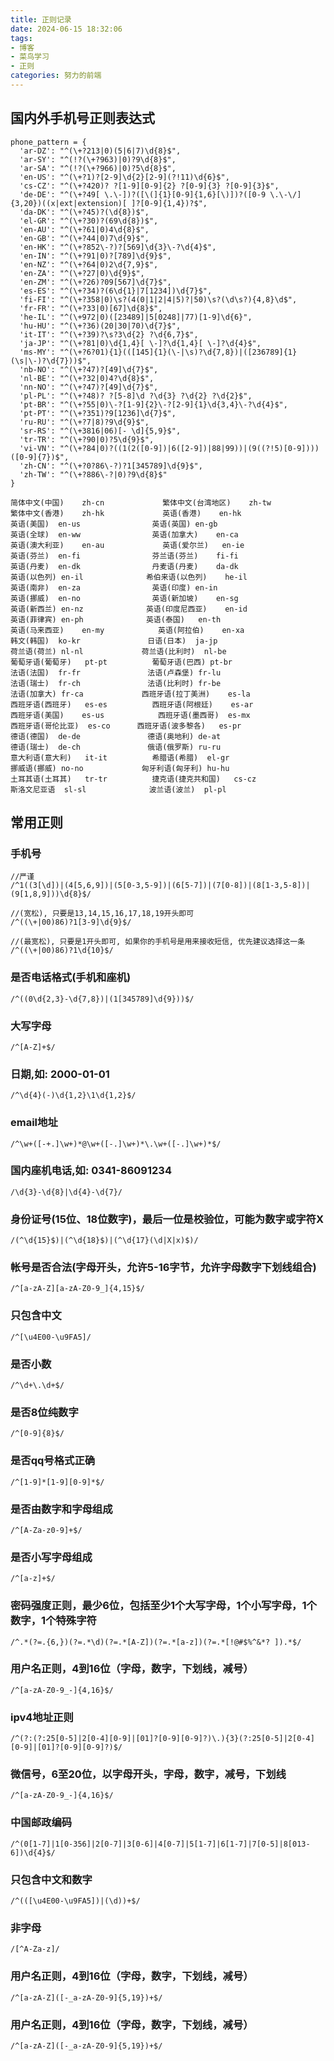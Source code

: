 ```yaml
---
title: 正则记录
date: 2024-06-15 18:32:06
tags:
- 博客
- 菜鸟学习
- 正则
categories: 努力的前端
---
```

## 国内外手机号正则表达式
    phone_pattern = {
      'ar-DZ': "^(\+?213|0)(5|6|7)\d{8}$",
      'ar-SY': "^(!?(\+?963)|0)?9\d{8}$",
      'ar-SA': "^(!?(\+?966)|0)?5\d{8}$",
      'en-US': "^(\+?1)?[2-9]\d{2}[2-9](?!11)\d{6}$",
      'cs-CZ': "^(\+?420)? ?[1-9][0-9]{2} ?[0-9]{3} ?[0-9]{3}$",
      'de-DE': "^(\+?49[ \.\-])?([\(]{1}[0-9]{1,6}[\)])?([0-9 \.\-\/]{3,20})((x|ext|extension)[ ]?[0-9]{1,4})?$",
      'da-DK': "^(\+?45)?(\d{8})$",
      'el-GR': "^(\+?30)?(69\d{8})$",
      'en-AU': "^(\+?61|0)4\d{8}$",
      'en-GB': "^(\+?44|0)7\d{9}$",
      'en-HK': "^(\+?852\-?)?[569]\d{3}\-?\d{4}$",
      'en-IN': "^(\+?91|0)?[789]\d{9}$",
      'en-NZ': "^(\+?64|0)2\d{7,9}$",
      'en-ZA': "^(\+?27|0)\d{9}$",
      'en-ZM': "^(\+?26)?09[567]\d{7}$",
      'es-ES': "^(\+?34)?(6\d{1}|7[1234])\d{7}$",
      'fi-FI': "^(\+?358|0)\s?(4(0|1|2|4|5)?|50)\s?(\d\s?){4,8}\d$",
      'fr-FR': "^(\+?33|0)[67]\d{8}$",
      'he-IL': "^(\+972|0)([23489]|5[0248]|77)[1-9]\d{6}",
      'hu-HU': "^(\+?36)(20|30|70)\d{7}$",
      'it-IT': "^(\+?39)?\s?3\d{2} ?\d{6,7}$",
      'ja-JP': "^(\+?81|0)\d{1,4}[ \-]?\d{1,4}[ \-]?\d{4}$",
      'ms-MY': "^(\+?6?01){1}(([145]{1}(\-|\s)?\d{7,8})|([236789]{1}(\s|\-)?\d{7}))$",
      'nb-NO': "^(\+?47)?[49]\d{7}$",
      'nl-BE': "^(\+?32|0)4?\d{8}$",
      'nn-NO': "^(\+?47)?[49]\d{7}$",
      'pl-PL': "^(\+?48)? ?[5-8]\d ?\d{3} ?\d{2} ?\d{2}$",
      'pt-BR': "^(\+?55|0)\-?[1-9]{2}\-?[2-9]{1}\d{3,4}\-?\d{4}$",
      'pt-PT': "^(\+?351)?9[1236]\d{7}$",
      'ru-RU': "^(\+?7|8)?9\d{9}$",
      'sr-RS': "^(\+3816|06)[- \d]{5,9}$",
      'tr-TR': "^(\+?90|0)?5\d{9}$",
      'vi-VN': "^(\+?84|0)?((1(2([0-9])|6([2-9])|88|99))|(9((?!5)[0-9])))([0-9]{7})$",
      'zh-CN': "^(\+?0?86\-?)?1[345789]\d{9}$",
      'zh-TW': "^(\+?886\-?|0)?9\d{8}$"
    }

    简体中文(中国)	zh-cn	          繁体中文(台湾地区)	zh-tw
    繁体中文(香港)	zh-hk	          英语(香港)	en-hk
    英语(美国)	en-us	             英语(英国)	en-gb
    英语(全球)	en-ww	             英语(加拿大)	en-ca
    英语(澳大利亚)	en-au	          英语(爱尔兰)	en-ie
    英语(芬兰)	en-fi	             芬兰语(芬兰)	fi-fi
    英语(丹麦)	en-dk	             丹麦语(丹麦)	da-dk
    英语(以色列)	en-il	           希伯来语(以色列)	he-il
    英语(南非)	en-za	             英语(印度)	en-in
    英语(挪威)	en-no	             英语(新加坡)	en-sg
    英语(新西兰)	en-nz	           英语(印度尼西亚)	en-id
    英语(菲律宾)	en-ph	           英语(泰国)	en-th
    英语(马来西亚)	en-my	         英语(阿拉伯)	en-xa
    韩文(韩国)	ko-kr	            日语(日本)	ja-jp
    荷兰语(荷兰)	nl-nl	          荷兰语(比利时)	nl-be
    葡萄牙语(葡萄牙)	pt-pt	       葡萄牙语(巴西)	pt-br
    法语(法国)	fr-fr	            法语(卢森堡)	fr-lu
    法语(瑞士)	fr-ch	            法语(比利时)	fr-be
    法语(加拿大)	fr-ca	          西班牙语(拉丁美洲)	es-la
    西班牙语(西班牙)	es-es	       西班牙语(阿根廷)	es-ar
    西班牙语(美国)	es-us	         西班牙语(墨西哥)	es-mx
    西班牙语(哥伦比亚)	es-co      西班牙语(波多黎各)	es-pr
    德语(德国)	de-de	            德语(奥地利)	de-at
    德语(瑞士)	de-ch	            俄语(俄罗斯)	ru-ru
    意大利语(意大利)	it-it	       希腊语(希腊)	el-gr
    挪威语(挪威)	no-no	          匈牙利语(匈牙利)	hu-hu
    土耳其语(土耳其)	tr-tr	       捷克语(捷克共和国)	cs-cz
    斯洛文尼亚语	sl-sl	           波兰语(波兰)	pl-pl

## 常用正则

### 手机号
    //严谨
    /^1((3[\d])|(4[5,6,9])|(5[0-3,5-9])|(6[5-7])|(7[0-8])|(8[1-3,5-8])|(9[1,8,9]))\d{8}$/
    
    //(宽松), 只要是13,14,15,16,17,18,19开头即可
    /^((\+|00)86)?1[3-9]\d{9}$/
    
    //(最宽松), 只要是1开头即可, 如果你的手机号是用来接收短信, 优先建议选择这一条
    /^((\+|00)86)?1\d{10}$/
### 是否电话格式(手机和座机)
    /^((0\d{2,3}-\d{7,8})|(1[345789]\d{9}))$/
### 大写字母
    /^[A-Z]+$/
### 日期,如: 2000-01-01
    /^\d{4}(-)\d{1,2}\1\d{1,2}$/
### email地址
    /^\w+([-+.]\w+)*@\w+([-.]\w+)*\.\w+([-.]\w+)*$/
### 国内座机电话,如: 0341-86091234
    /\d{3}-\d{8}|\d{4}-\d{7}/
### 身份证号(15位、18位数字)，最后一位是校验位，可能为数字或字符X
    /(^\d{15}$)|(^\d{18}$)|(^\d{17}(\d|X|x)$)/
### 帐号是否合法(字母开头，允许5-16字节，允许字母数字下划线组合)
    /^[a-zA-Z][a-zA-Z0-9_]{4,15}$/
### 只包含中文
    /^[\u4E00-\u9FA5]/
### 是否小数
    /^\d+\.\d+$/
### 是否8位纯数字
    /^[0-9]{8}$/
### 是否qq号格式正确
    /^[1-9]*[1-9][0-9]*$/
### 是否由数字和字母组成
    /^[A-Za-z0-9]+$/
### 是否小写字母组成
    /^[a-z]+$/
### 密码强度正则，最少6位，包括至少1个大写字母，1个小写字母，1个数字，1个特殊字符
    /^.*(?=.{6,})(?=.*\d)(?=.*[A-Z])(?=.*[a-z])(?=.*[!@#$%^&*? ]).*$/
### 用户名正则，4到16位（字母，数字，下划线，减号）
    /^[a-zA-Z0-9_-]{4,16}$/
### ipv4地址正则
    /^(?:(?:25[0-5]|2[0-4][0-9]|[01]?[0-9][0-9]?)\.){3}(?:25[0-5]|2[0-4][0-9]|[01]?[0-9][0-9]?)$/
### 微信号，6至20位，以字母开头，字母，数字，减号，下划线
    /^[a-zA-Z0-9_-]{4,16}$/
### 中国邮政编码
    /^(0[1-7]|1[0-356]|2[0-7]|3[0-6]|4[0-7]|5[1-7]|6[1-7]|7[0-5]|8[013-6])\d{4}$/
### 只包含中文和数字
    /^(([\u4E00-\u9FA5])|(\d))+$/
### 非字母
    /[^A-Za-z]/
### 用户名正则，4到16位（字母，数字，下划线，减号）
    /^[a-zA-Z]([-_a-zA-Z0-9]{5,19})+$/
### 用户名正则，4到16位（字母，数字，下划线，减号）
    /^[a-zA-Z]([-_a-zA-Z0-9]{5,19})+$/